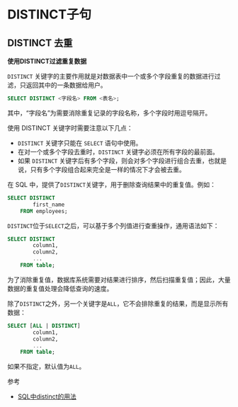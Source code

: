 # DISTINCT子句

## DISTINCT 去重

**使用DISTINCT过滤重复数据**

`DISTINCT` 关键字的主要作用就是对数据表中一个或多个字段重复的数据进行过滤，只返回其中的一条数据给用户。

```sql
SELECT DISTINCT <字段名> FROM <表名>;
```

其中，“字段名”为需要消除重复记录的字段名称，多个字段时用逗号隔开。

使用 DISTINCT 关键字时需要注意以下几点：

- `DISTINCT` 关键字只能在 `SELECT` 语句中使用。
- 在对一个或多个字段去重时，`DISTINCT` 关键字必须在所有字段的最前面。
- 如果 `DISTINCT` 关键字后有多个字段，则会对多个字段进行组合去重，也就是说，只有多个字段组合起来完全是一样的情况下才会被去重。

在 SQL 中，提供了`DISTINCT`关键字，用于删除查询结果中的重复值。例如：

```sql
SELECT DISTINCT
		first_name
	FROM employees;
```

`DISTINCT`位于`SELECT`之后，可以基于多个列值进行查重操作，通用语法如下：

```sql
SELECT DISTINCT
		column1,
		column2,
		...
	FROM table;
```

为了消除重复值，数据库系统需要对结果进行排序，然后扫描重复值；因此，大量数据的重复值处理会降低查询的速度。

除了`DISTINCT`之外，另一个关键字是`ALL`，它不会排除重复的结果，而是显示所有数据：

```sql
SELECT [ALL | DISTINCT]
		column1,
		column2,
		...
	FROM table;
```

如果不指定，默认值为`ALL`。



参考

- <a href="https://www.cnblogs.com/rainman/archive/2013/05/03/3058451.html" target="">SQL中distinct的用法</a> 